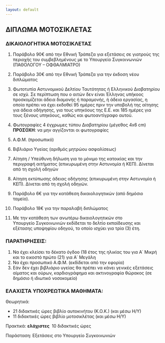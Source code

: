 ```yaml
---
layout: default
---
```


ΔΙΠΛΩΜΑ ΜΟΤΟΣΙΚΛΕΤΑΣ
--------------------

### ΔΙΚΑΙΟΛΟΓΗΤΙΚΑ ΜΟΤΟΣΙΚΛΕΤΑΣ

1. Παράβολο 90€ από την Εθνική Τράπεζα για εξετάσεις σε γιατρούς της περιοχής
   του συμβεβλημένους με το Υπουργείο Συγκοινωνιών (ΠΑΘΟΛΟΓΟΥ – ΟΦΘΑΛΜΙΑΤΡΟ)

2. Παράβολο 30€ από την Εθνική Τράπεζα για την έκδοση νέου διπλώματος

3. Φωτοτυπία Αστυνομικού Δελτίου Ταυτότητας ή Ελληνικού Διαβατηρίου σε ισχύ.
   Σε περίπτωση που ο αιτών δεν είναι Έλληνας υπήκοος προσκομίζεται άδεια διαμονής
   ή παραμονής, ή άδεια εργασίας, η οποία πρέπει να έχει εκδοθεί 95 ημέρες πριν την
   υποβολή της αίτησης για άδεια οδήγησης, για τους υπηκόους της Ε.Ε. και 185
   ημέρες για τους ξένους υπηκόους, καθώς και φωτοαντίγραφο αυτού.

4. Φωτογραφίες 4 έγχρωμες τύπου Διαβατηρίου (μέγεθος 4x6 cm)
   **ΠΡΟΣΟΧΗ**: να μην αγγίζονται οι φωτογραφίες

5. Α.Φ.Μ. (προσωπικό)

6. Βιβλιάριο Υγείας (αριθμός μητρώου ασφαλίσεως)

7. Αίτηση / Υπεύθυνη δήλωση για το μόνιμο της κατοικίας και την περιγραφή αιτήματος (επικυρωμένη στην Αστυνομία ή ΚΕΠ). Δίνεται από τη σχολή οδηγών

8. Αίτηση εκτύπωσης άδειας οδήγησης (επικυρωμένη στην Αστυνομία ή ΚΕΠ).
   Δίνεται από τη σχολή οδηγών.

9. Παράβολο 6€ για την κατάθεση δικαιολογητικών (από δημόσιο ταμείο).

10. Παράβολο 18€ για την παραλαβή διπλώματος 

11. Με την κατάθεση των ανωτέρω δικαιολογητικών στο Υπουργείο Συγκοινωνιών
    εκδίδεται το δελτίο εκπαίδευσης και εξέτασης υποψηφίου οδηγού, το οποίο
    ισχύει για τρία (3) έτη.

### ΠΑΡΑΤΗΡΗΣΕΙΣ:

 1. Να έχει κλείσει το δέκατο όγδοο (18 έτος της ηλικίας του για Α΄ Μικρή και το
    εικοστό πρώτο (21) για Α΄ Μεγάλη
 2. Να έχει προσωπικό Α.Φ.Μ. (εκδίδεται από την εφορία)
 3. Εάν δεν έχει βιβλιάριο υγείας θα πρέπει να κάνει γενικές εξετάσεις αίματος
    και ούρων, καρδιογράφημα και ακτινογραφία θώρακος (σε δημόσιο ή ιδιωτικό
    νοσοκομείο)

### ΕΛΑΧΙΣΤΑ ΥΠΟΧΡΕΩΤΙΚΑ ΜΑΘΗΜΑΤΑ:

Θεωρητικά:

 - 21 διδακτικές ώρες βιβλίο αυτοκινήτου (Κ.Ο.Κ.) (και μέσω Η/Υ)
 - 11 διδακτικές ώρες βιβλίο μοτοσικλέτας (και μέσω Η/Υ)

Πρακτικά: **ελάχιστες**  10 διδακτικές ώρες

Παράσταση: Εξετάσεις στο Υπουργείο Συγκοινωνιών

